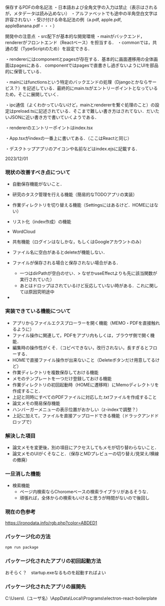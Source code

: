 保存するPDFの命名記法
・日本語および全角文字の入力は禁止（表示はされるが，メタデータは読み込めない）
・アルファベットでも途中の半角空白文字は許容されない
・受け付ける命名記法の例（a.pdf, apple.pdf, appleBanana.pdf・・・）

開発中の注意点
・src配下が基本的な開発環境
・mainがバックエンド，rendererがフロントエンド（Reactベース）を担当する．
・commonでは，共通の型（TypeScriptのため）を設定できる．

・rendererにはcomponentとpagesが存在する．基本的に画面遷移用の全体画面はpagesにある．
componentではpagesで直書きし過ぎないようにUIを部品的に保管している．

・mainにはfunctionsという特定のバックエンドの処理（Djangoとかならサービス？）を記述している．最終的にmain.tsがエントリーポイントとなっているため，そこに展開していく．

・ipc通信（よくわかっていないけど，mainとrendererを繋ぐ処理のこと）の設定はpreload.tsに記述されている．そこまで難しい書き方はされてない．だいたいJSONに近い書き方で書いていくようである．

・rendererのエントリーポイントはindex.tsx

・App.tsxがindexの一番上に書いてある．（ここはReactと同じ）

・デスクトップアプリのアイコンや名前などはindex.ejsに記載する．

2023/12/01

### 現状の改善すべき点について

- 自動保存機能がないこと．
- 研究のタスク管理を行える機能（簡易的なTODOアプリの実装）
- 作業ディレクトリを切り替える機能（Settingsにはあるけど．HOMEにはない）
- リスト化（index作成）の機能
- WordCloud
- 共有機能（ログインはなしかな，もしくはGoogleアカウントのみ）
- ファイル名に空白があるとdeleteが機能しない．
- ファイルが保存される場合と保存されない場合がある．

  - 一つはdirPathが空白のせい．> なぜかuseEffectよりも先に該当関数が実行されていた）
  - あとはドロップはされているけど反応していない時がある．これに関しては原因究明途中

-

### 実装できている機能について

- アプリからファイルエクスプローラーを開く機能（MEMO・PDFを直接触れるように）
- ファイル操作に関連して，PDFをアプリ内もしくは，ブラウザ側で開く機能．
- 編集時の操作性がくそ．（コピペできない，改行されない，長すぎるとフローする．
- HOMEで直接ファイル操作が出来ないこと（Deleteボタンだけ用意してるけど）
- 作業ディレクトリを複数保存しておける機能
- メモのテンプレートを一つだけ登録しておける機能
- 作業ディレクトリの初回起動時（HOMEに遷移時）にMemoディレクトリを作成すること．
- 上記と同時にすべてのPDFファイルに対応した.txtファイルを作成すること
- 論文メモの簡易保存機能
- ハンバーガーメニューの表示位置がおかしい（z-indexで調整？）
- 上記に加えて，ファイルを直接アップロードできる機能（ドラックアンドドロップで）

### 解決した項目

- 論文メモを変更後，別の項目にアクセスしてもメモが切り替わらないこと．
- 論文メモのUIがくそなこと．（保存とMDプレビューの切り替え/見栄え/横線の撤廃）

### 一旦消した機能

- 検索機能
  - ページ内検索ならChoromeベースの検索ライブラリがあるそうな．
  - 頑張れば，全体からの検索もいけると思うが時間がないので後回し

### 現在の色参考

https://ironodata.info/rgb.php?color=ABDED1

### パッケージ化の方法

```sh
npm run package
```

### パッケージ化されたアプリの初回起動方法

おそらく？　startup.exeなるものを起動すればよい

### パッケージ化されたアプリの展開先

C:\Users\（ユーザ名）\AppData\Local\Programs\electron-react-boilerplate
